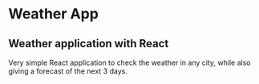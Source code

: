# Weather App


## Weather application with React

Very simple React application to check the weather in any city, while also giving a forecast of the next 3 days. 

